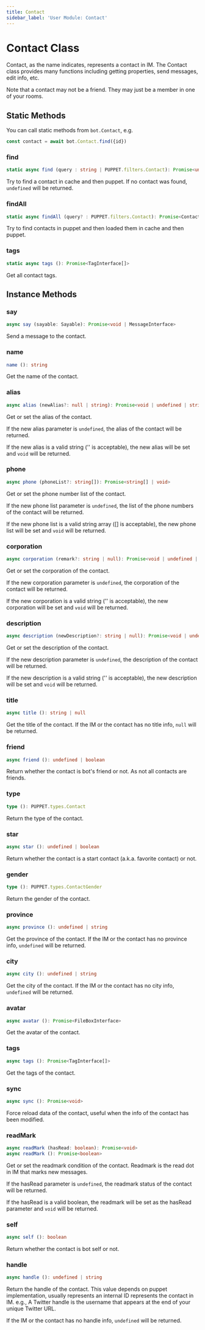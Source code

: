 ```yaml
---
title: Contact
sidebar_label: 'User Module: Contact'
---
```


# Contact Class

Contact, as the name indicates, represents a contact in IM. The Contact class provides many functions including getting properties, send messages, edit info, etc.

Note that a contact may not be a friend. They may just be a member in one of your rooms.

## Static Methods

You can call static methods from ```bot.Contact```, e.g.

```ts
const contact = await bot.Contact.find({id})
```

### find

```ts
static async find (query : string | PUPPET.filters.Contact): Promise<undefined | ContactInterface> 
```

Try to find a contact in cache and then puppet. If no contact was found, ```undefined``` will be returned.

### findAll

```ts
static async findAll (query? : PUPPET.filters.Contact): Promise<ContactInterface[]>
```

Try to find contacts in puppet and then loaded them in cache and then puppet.

### tags

```ts
static async tags (): Promise<TagInterface[]>
```

Get all contact tags.

## Instance Methods

### say

```ts
async say (sayable: Sayable): Promise<void | MessageInterface>
```

Send a message to the contact.

### name

```ts
name (): string
```

Get the name of the contact.

### alias

```ts
async alias (newAlias?: null | string): Promise<void | undefined | string>
```

Get or set the alias of the contact.

If the new alias parameter is ```undefined```, the alias of the contact will be returned.

If the new alias is a valid string ('' is acceptable), the new alias will be set and ```void``` will be returned.

### phone

```ts
async phone (phoneList?: string[]): Promise<string[] | void> 
```

Get or set the phone number list of the contact.

If the new phone list parameter is ```undefined```, the list of the phone numbers of the contact will be returned.

If the new phone list is a valid string array ([] is acceptable), the new phone list will be set and ```void``` will be returned.

### corporation

```ts
async corporation (remark?: string | null): Promise<void | undefined | string>
```

Get or set the corporation of the contact.

If the new corporation parameter is ```undefined```, the corporation of the contact will be returned.

If the new corporation is a valid string ('' is acceptable), the new corporation will be set and ```void``` will be returned.

### description

```ts
async description (newDescription?: string | null): Promise<void | undefined | string>
```

Get or set the description of the contact.

If the new description parameter is ```undefined```, the description of the contact will be returned.

If the new description is a valid string ('' is acceptable), the new description will be set and ```void``` will be returned.

### title

```ts
async title (): string | null
```

Get the title of the contact. If the IM or the contact has no title info, ```null``` will be returned.

### friend

```ts
async friend (): undefined | boolean
```

Return whether the contact is bot's friend or not. As not all contacts are friends.

### type

```ts
type (): PUPPET.types.Contact
```

Return the type of the contact.

### star

```ts
async star (): undefined | boolean
```

Return whether the contact is a start contact (a.k.a. favorite contact) or not.

### gender

```ts
type (): PUPPET.types.ContactGender
```

Return the gender of the contact.

### province

```ts
async province (): undefined | string
```

Get the province of the contact. If the IM or the contact has no province info, ```undefined``` will be returned.

### city

```ts
async city (): undefined | string
```

Get the city of the contact. If the IM or the contact has no city info, ```undefined``` will be returned.

### avatar

```ts
async avatar (): Promise<FileBoxInterface>
```

Get the avatar of the contact.

### tags

```ts
async tags (): Promise<TagInterface[]>
```

Get the tags of the contact.

### sync

```ts
async sync (): Promise<void>
```

Force reload data of the contact, useful when the info of the contact has been modified.

### readMark

```ts
async readMark (hasRead: boolean): Promise<void>
async readMark (): Promise<boolean>
```

Get or set the readmark condition of the contact. Readmark is the read dot in IM that marks new messages.

If the hasRead parameter is ```undefined```, the readmark status of the contact will be returned.

If the hasRead is a valid boolean, the readmark will be set as the hasRead parameter and ```void``` will be returned.

### self

```ts
async self (): boolean
```

Return whether the contact is bot self or not.

### handle

```ts
async handle (): undefined | string
```

Return the handle of the contact. This value depends on puppet implementation, usually represents an internal ID represents the contact in IM. e.g., A Twitter handle is the username that appears at the end of your unique Twitter URL.

If the IM or the contact has no handle info, ```undefined``` will be returned.
